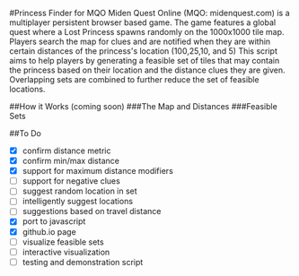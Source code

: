#Princess Finder for MQO
Miden Quest Online (MQO: midenquest.com) is a multiplayer persistent browser based game.
The game features a global quest where a Lost Princess spawns randomly on the 1000x1000 tile map.
Players search the map for clues and are notified when they are within certain distances of the princess's location (100,25,10, and 5)
This script aims to help players by generating a feasible set of tiles that may contain the princess based on their location and
the distance clues they are given. Overlapping sets are combined to further reduce the set of feasible locations.

##How it Works
(coming soon)
###The Map and Distances
###Feasible Sets

##To Do
- [x] confirm distance metric
- [x] confirm min/max distance
- [x] support for maximum distance modifiers
- [ ] support for negative clues
- [ ] suggest random location in set
- [ ] intelligently suggest locations
- [ ] suggestions based on travel distance
- [x] port to javascript
- [x] github.io page
- [ ] visualize feasible sets
- [ ] interactive visualization
- [ ] testing and demonstration script